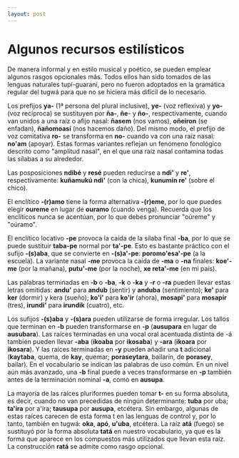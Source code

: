 ```yaml
---
layout: post
---
```


# Algunos recursos estilísticos

De manera informal y en estilo musical y poético, se pueden emplear algunos rasgos opcionales más. Todos ellos han sido tomados de las lenguas naturales tupí-guaraní, pero no fueron adoptados en la gramática regular del tugwá para que no se hiciera más difícil de lo necesario.

Los prefijos **ya-** (1ª persona del plural inclusive), **ye-** (voz reflexiva) y **yo-** (voz recíproca) se sustituyen por **ña-**, **ñe**- y **ño-**, respectivamente, cuando van unidos a una raíz o afijo nasal: **ñasem** (nos vamos), **oñeiron** (se enfadan), **ñañomoasí** (nos hacemos daño). Del mismo modo, el prefijo de voz comitativa **ro-** se transforma en **no-** cuando va con una raíz nasal: **no'am** (apoyar). Estas formas variantes reflejan un fenómeno fonológico descrito como "amplitud nasal", en el que una raíz nasal contamina todas las sílabas a su alrededor.

Las posposiciones **ndibé** y **resé** pueden reducirse a **ndi'** y **re'**, respectivamente: **kuñamukú ndi'** (con la chica), **kunumin re'** (sobre el chico).

El enclítico **-(r)amo** tiene la forma alternativa **-(r)eme**, por lo que puedes elegir **oureme** en lugar de **ouramo** (cuando venga). Recuerda que los enclíticos nunca se acentúan, por lo que debes pronunciar "oúreme" y "oúramo".

El enclítico locativo **-pe** provoca la caída de la sílaba final **-ba**, por lo que se puede sustituir **taba-pe** normal por **ta'-pe**. Esto es bastante práctico con el sufijo **-(s)aba**, que se convierte en **-(s)a'-pe**: **poromo'esa'-pe** (a la escuela). La variante nasal **-me** provoca la caída de **-ma** o **-na** finales: **koe'-me** (por la mañana), **putu'-me** (por la noche), **xe reta'-me** (en mi país).

Las palabras terminadas en **-b** o **-ba**, **-k** o **-ka** y **-r** o **-ra** pueden llevar estas letras omitidas: **andu'** para **andub** (sentir) y **anduba** (sentimiento); **ke'** para **ker** (dormir) y kera (sueño); **ko'i'** para **ko'ir** (ahora), **mosapi'** para **mosapir** (tres), **irundi'** para **irundik** (cuatro), etc.

Los sufijos **-(s)aba** y **-(s)ara** pueden utilizarse de forma irregular. Los tallos que terminan en **-b** pueden transformarse en **-p** (**ausupara** en lugar de **ausubara**). Las raíces terminadas en una vocal oral acentuada distinta de -á también pueden llevar **-aba** (**ikoaba** por **ikosaba**) y **-ara** (**ikoara** por **ikosara**). Y las raíces terminadas en **-y** pueden añadir una **t** adicional (**kaytaba**, quema, de **kay**, quemar; **poraseytara**, bailarín, de **porasey**, bailar). En el vocabulario se indican las palabras de uso común. En un nivel aún más avanzado, una **-b** final puede a veces transformarse en **-p** también antes de la terminación nominal **-a**, como en **ausupa**.

La mayoría de las raíces pluriformes pueden tomar **t-** en su forma absoluta, es decir, cuando no van precedidas de ningún determinante: **tuba** por uba; **ta'ira** por a'ira; **tausupa** por **ausupa**, etcétera. Sin embargo, algunas de estas raíces carecen de esta forma t en las lenguas de control y, por lo tanto, también en tugwá: **oka**, **apó**, **u'uba**, etcétera. La raíz **atá** (fuego) se sustituyó por la forma absoluta **tatá** en nuestro vocabulario, ya que es la forma que aparece en los compuestos más utilizados que llevan esta raíz. La construcción **ratá** se admite como rasgo opcional.
